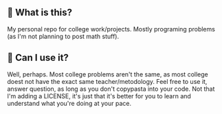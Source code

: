 ## :notebook: What is this?
My personal repo for college work/projects. Mostly programing problems (as I'm not planning to post math stuff).

## :rocket: Can I use it?
Well, perhaps. Most college problems aren't the same, as most college doest not have the exact same teacher/metodology.
Feel free to use it, answer question, as long as you don't copypasta into your code.
Not that I'm adding a LICENSE, it's just that it's better for you to learn and understand what you're doing at your pace.
